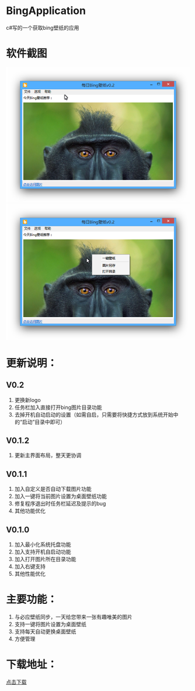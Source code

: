 BingApplication
===
c#写的一个获取bing壁纸的应用

# 软件截图
![Ashampoo_Snap_2014.05.01_21h31m49s_001_.png](BingApplication/bin/setup/img/app1.png "")
![Ashampoo_Snap_2014.05.01_21h34m04s_002_每日Bing壁纸v0-1-1.png](BingApplication/bin/setup/img/app2.png "")


# 更新说明：
## V0.2
1. 更换新logo
2. 任务栏加入直接打开bing图片目录功能
3. 去掉开机自动启动的设置（如需自启，只需要将快捷方式放到系统开始中的“启动”目录中即可）

## V0.1.2
1. 更新主界面布局，整天更协调

## V0.1.1
1. 加入自定义是否自动下载图片功能
2. 加入一键将当前图片设置为桌面壁纸功能
3. 修复程序退出时任务栏延迟及提示的bug
4. 其他功能优化

## V0.1.0
1. 加入最小化系统托盘功能
2. 加入支持开机自启动功能
3. 加入打开图片所在目录功能
4. 加入右键支持
5. 其他性能优化

# 主要功能：
1.	与必应壁纸同步，一天给您带来一张有趣唯美的图片
2.	支持一键将图片设置为桌面壁纸
3.	支持每天自动更换桌面壁纸
4.	方便管理

# 下载地址：
[点击下载](BingApplication/bin/setup/setup.exe "点击下载")
